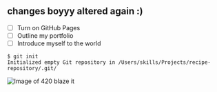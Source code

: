 ## changes boyyy altered again :)
- [ ] Turn on GitHub Pages
- [ ] Outline my portfolio
- [ ] Introduce myself to the world
```
$ git init
Initialized empty Git repository in /Users/skills/Projects/recipe-repository/.git/
```
![Image of 420 blaze it ](https://th.bing.com/th/id/R.0a1346b180ba4e5523546dd8c635be22?rik=HXm198E0HmhUgQ&pid=ImgRaw&r=0)
